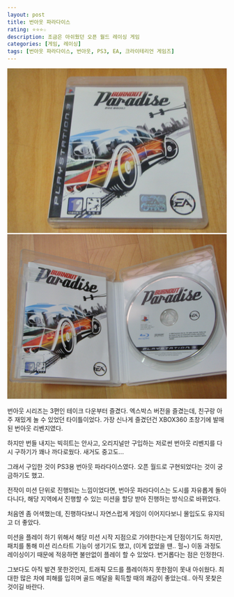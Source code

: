 ```yaml
---
layout: post
title: 번아웃 파라다이스
rating: ⭐️⭐️⭐️☆
description: 조금은 아쉬웠던 오픈 월드 레이싱 게임
categories: [게임, 레이싱]
tags: [번아웃 파라다이스, 번아웃, PS3, EA, 크라이테리언 게임즈]
---
```


![bp](../../images/2009/burnout_paradise_01.jpeg)
![bp](../../images/2009/burnout_paradise_02.jpeg)

번아웃 시리즈는 3편인 테이크 다운부터 즐겼다. 엑스박스 버전을 즐겼는데, 친구랑 아주 재밌게 놀 수 있었던 타이틀이었다. 가장 신나게 즐겼던건 XBOX360 초창기에 발매된 번아웃 리벤지였다.

하지만 번들 내지는 빅히트는 안사고, 오리지널만 구입하는 저로썬 번아웃 리벤지를 다시 구하기가 꽤나 까다로웠다. 새거도 중고도...

그래서 구입한 것이 PS3용 번아웃 파라다이스였다. 오픈 월드로 구현되었다는 것이 궁금하기도 했고.

전작이 미션 단위로 진행되는 느낌이었다면, 번아웃 파라다이스는 도시를 자유롭게 돌아다니다, 해당 지역에서 진행할 수 있는 미션을 할당 받아 진행하는 방식으로 바뀌었다.

처음엔 좀 어색했는데, 진행하다보니 자연스럽게 게임이 이어지다보니 몰입도도 유지되고 더 좋았다.

미션을 플레이 하기 위해서 해당 미션 시작 지점으로 가야한다는게 단점이기도 하지만, 패치를 통해 미션 리스타트 기능이 생기기도 했고, (이게 없었을 땐.. 헐~) 이동 과정도 레이싱이기 때문에 적응하면 불만없이 플레이 할 수 있었다. 번거롭다는 점은 인정한다.

그보다도 아직 발견 못한것인지, 트래픽 모드를 플레이하지 못한점이 못내 아쉬웠다. 최대한 많은 차에 피해를 입히며 골드 메달을 획득할 때의 쾌감이 좋았는데.. 아직 못찾은 것이길 바란다.